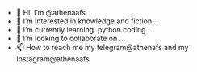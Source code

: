 - 👋 Hi, I’m @athenaafs
- 👀 I’m interested in knowledge and fiction...
- 🌱 I’m currently learning .python coding..
- 💞️ I’m looking to collaborate on ...
- 📫 How to reach me my telegram@athenafs and my Instagram@athenaafs

<!---
athenaafs/athenaafs is a ✨ special ✨ repository because its `README.md` (this file) appears on your GitHub profile.
You can click the Preview link to take a look at your changes.
--->
